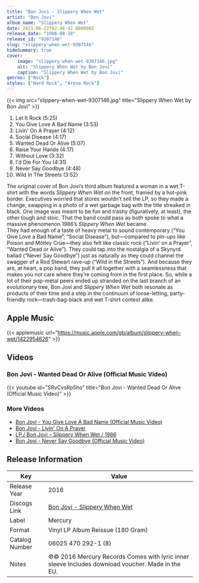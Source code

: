 ```yaml
---
title: "Bon Jovi - Slippery When Wet"
artist: "Bon Jovi"
album_name: "Slippery When Wet"
date: 2021-06-22T02:48:42.000000Z
release_date: "1986-08-18"
release_id: "9307146"
slug: "slippery-when-wet-9307146"
hideSummary: true
cover:
    image: "slippery-when-wet-9307146.jpg"
    alt: "Slippery When Wet by Bon Jovi"
    caption: "Slippery When Wet by Bon Jovi"
genres: ["Rock"]
styles: ["Hard Rock", "Arena Rock"]
---
```


{{< img src="slippery-when-wet-9307146.jpg" title="Slippery When Wet by Bon Jovi" >}}

<!-- section break -->

1. Let It Rock (5:25)
2. You Give Love A Bad Name (3:53)
3. Livin' On A Prayer (4:12)
4. Social Disease (4:17)
5. Wanted Dead Or Alive (5:07)
6. Raise Your Hands (4:17)
7. Without Love (3:32)
8. I'd Die For You (4:31)
9. Never Say Goodbye (4:48)
10. Wild In The Streets (3:52)

<!-- section break -->


The original cover of Bon Jovi’s third album featured a woman in a wet T-shirt with the words <i>Slippery When Wet</i> on the front, framed by a hot-pink border. Executives worried that stores wouldn’t sell the LP, so they made a change, swapping in a photo of a wet garbage bag with the title streaked in black. One image was meant to be fun and trashy (figuratively, at least), the other tough and stoic. That the band could pass as both spoke to what a massive phenomenon 1986’s <i>Slippery When Wet</i> became.<br />
They had enough of a taste of heavy metal to sound contemporary (“You Give Love a Bad Name”, “Social Disease”), but—compared to pin-ups like Poison and Mötley Crüe—they also felt like classic rock (“Livin’ on a Prayer”, “Wanted Dead or Alive”). They could tap into the nostalgia of a Skynyrd ballad (“Never Say Goodbye”) just as naturally as they could channel the swagger of a Rod Stewart rave-up (“Wild in the Streets”). And because they are, at heart, a pop band, they pull it all together with a seamlessness that makes you not care where they’re coming from in the first place. So, while a lot of their pop-metal peers ended up stranded on the last branch of an evolutionary tree, Bon Jovi and <i>Slippery When Wet</i> both resonate as products of their time and a step in the continuum of loose-letting, party-friendly rock—trash-bag-black and wet T-shirt contest alike.



## Apple Music
{{< applemusic url="https://music.apple.com/gb/album/slippery-when-wet/1422954626" >}}





## Videos
### Bon Jovi - Wanted Dead Or Alive (Official Music Video)
{{< youtube id="SRvCvsRp5ho" title="Bon Jovi - Wanted Dead Or Alive (Official Music Video)" >}}<br>

### More Videos

- [Bon Jovi - You Give Love A Bad Name (Official Music Video)](https://www.youtube.com/watch?v=KrZHPOeOxQQ)
- [Bon Jovi - Livin' On A Prayer](https://www.youtube.com/watch?v=lDK9QqIzhwk)
- [LP / Bon Jovi – Slippery When Wet / 1986](https://www.youtube.com/watch?v=YfQjIPPL4tg)
- [Bon Jovi - Never Say Goodbye (Official Music Video)](https://www.youtube.com/watch?v=ifm00JEjSeo)


## Release Information
|  Key           | Value                                                |
| ---------------| ---------------------------------------------------- |
| Release Year   | 2016                                   |
| Discogs Link   | [Bon Jovi - Slippery When Wet](https://www.discogs.com/release/9307146-Bon-Jovi-Slippery-When-Wet) |
| Label          | Mercury |
| Format         | Vinyl LP Album Reissue (180 Gram) |
| Catalog Number | 06025 470 292-1 (8) |
| Notes | ℗© 2016 Mercury Records Comes with lyric inner sleeve Includes download voucher. Made in the EU.  |